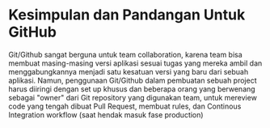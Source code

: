 # Kesimpulan dan Pandangan Untuk GitHub

Git/Github sangat berguna untuk team collaboration, karena team bisa membuat masing-masing versi aplikasi sesuai tugas yang mereka ambil dan menggabungkannya menjadi satu kesatuan versi yang baru dari sebuah aplikasi. Namun, penggunaan Git/Github dalam pembuatan sebuah project harus diiringi dengan set up khusus dan beberapa orang yang berwenang sebagai "owner" dari Git repository yang digunakan team, untuk mereview code yang tengah dibuat Pull Request, membuat rules, dan Continous Integration workflow (saat hendak masuk fase production)
